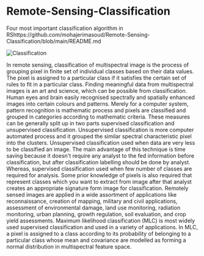 # Remote-Sensing-Classification
Four most important classification algorithm in RShttps://github.com/mohajerimasoud/Remote-Sensing-Classification/blob/main/README.md

![Classification ](https://gisgeography.com/wp-content/uploads/2014/07/image-classification-techniques-remote-sensing.jpg)


In remote sensing, classification of multispectral image is the process of grouping pixel in finite set of individual classes
based on their data values. The pixel is assigned to a particular class if it satisfies the certain set of rules to fit in a 
particular class. Finding meaningful data from multispectral images is an art and science, which can be possible from classification.
Human eyes and brain easily recognised spectrally and spatially enhanced images into certain colours and patterns. Merely for a computer
system, pattern recognition is mathematic process and pixels are classified and grouped in categories according to mathematic criteria. 
These measures can be generally split up in two parts supervised classification and unsupervised classification. Unsupervised classification
is more computer automated process and it grouped the similar spectral characteristic pixel into the clusters. Unsupervised classification
used when data are very less to be classified an image. The main advantage of this technique is time saving because it doesn't require any 
analyst to the fed information before classification, but after classification labelling should be done by analyst. Whereas, supervised 
classification used when few number of classes are required for analysis. Some prior knowledge of pixels is also required that represent classes
which you want to extract from image after that analyst creates an appropriate signature form image for classification. Remotely sensed images
are applied in a wide assortment of applications like reconnaissance, creation of mapping, military and civil applications, assessment of
environmental damage, land use monitoring, radiation monitoring, urban planning, growth regulation, soil evaluation, and crop yield assessments. 
Maximum likelihood classification (MLC) is most widely used supervised classification and used in a variety of applications. In MLC, a pixel is assigned
to a class according to its probability of belonging to a particular class whose mean and covariance are modelled as forming a normal distribution in
multispectral feature space.


